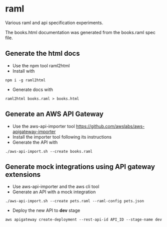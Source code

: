 # raml
Various raml and api specification experiments.

The books.html documentation was generated from the books.raml spec file.

## Generate the html docs

* Use the npm tool raml2html
* Install with

```
npm i -g raml2html
```

* Generate docs with

```
raml2html books.raml > books.html
```

## Generate an AWS API Gateway

* Use the aws-api-importer tool https://github.com/awslabs/aws-apigateway-importer
* Install the importer tool following its instructions
* Generate the API with

```
./aws-api-import.sh --create books.raml
```

## Generate mock integrations using API gateway extensions
* Use aws-api-importer and the aws cli tool
* Generate an API with a mock integration

```
./aws-api-import.sh --create pets.raml --raml-config pets.json
```
    
* Deploy the new API to **dev** stage

```
aws apigateway create-deployment --rest-api-id API_ID --stage-name dev
```
